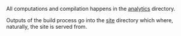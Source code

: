 All computations and compilation happens in the [analytics](/analytics) directory.

Outputs of the build process go into the [site](/site) directory which where, naturally, the site is served from.